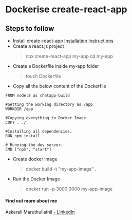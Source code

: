 # Dockerise create-react-app 
## Steps to follow
* Install create-react-app  [Installation Instructions](https://github.com/facebook/create-react-app) 
* Create a react.js project 
	> npx create-react-app my-app
	> cd my-app
* Create a Dockerfile inside my-app folder
	> touch Dockerfile
* Copy all the below content of the Dockerfile
```
FROM node:8 as chatapp-build

#Setting the working directory as /app
WORKDIR /app

#Copying everything to Docker Image
COPY . ./

#Installing all dependencies.
RUN npm install

# Running the dev server.
CMD ["npm", "start"]
```
* Create docker image 
	> docker build -t "my-app-image" .
* Run the Docker Image
	> docker run -p 3000:3000 my-app-image


#### Find out more about me

Askerali Maruthullathil [ - LinkedIn](http://linkedin.com/in/askeralim) 